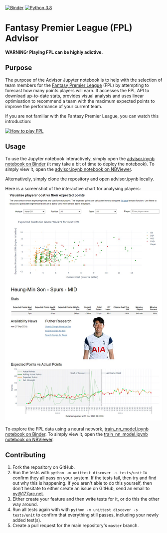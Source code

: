 [![Binder](https://mybinder.org/badge_logo.svg)](https://mybinder.org/v2/gh/177arc/fpl-advisor/master?filepath=advisor.ipynb)
[![Python 3.8](https://img.shields.io/badge/python-3.8-blue.svg)](https://www.python.org/downloads/release/python-380/)

# Fantasy Premier League (FPL) Advisor

**WARNING: Playing FPL can be highly adictive.**

## Purpose
The purpose of the Advisor Jupyter notebook is to help with the selection of team members for the [Fantasy Premier League](https://fantasy.premierleague.com/) (FPL) by attempting to forecast how many points players will earn. It accesses the FPL API to download up-to-date stats, provides visual analysis and uses linear optimisation to recommend a team with the maximum expected points to improve the performance of your current team.

If you are not familiar with the Fantasy Premier League, you can watch this introduction:

<a href="http://www.youtube.com/watch?v=SV_F-cL8fC0" target="_blank"><img src="http://img.youtube.com/vi/SV_F-cL8fC0/0.jpg" 
alt="How to play FPL" width="600" height="400"/></a>

## Usage

To use the Jupyter notebook interactively, simply open the [advisor.ipynb notebook on Binder](https://mybinder.org/v2/gh/177arc/fpl-advisor/master?filepath=advisor.ipynb) (it may take a bit of time to deploy the notebook). To simply view it, open the [advisor.ipynb notebook on NBViewer](https://nbviewer.jupyter.org/github/177arc/fpl-advisor/blob/master/advisor.ipynb).

Alternatively, simply clone the repository and open advisor.ipynb locally.

Here is a screenshot of the interactive chart for analysing players:
![FPL Advisor Visualisation](fpl_advisor.jpg)

To explore the FPL data using a neural network, [train_nn_model.ipynb notebook on Binder](https://mybinder.org/v2/gh/177arc/fpl-advisor/master?filepath=train_nn_model.ipynb). To simply view it, open the [train_nn_model.ipynb notebook on NBViewer](https://nbviewer.jupyter.org/github/177arc/fpl-advisor/blob/master/train_nn_model.ipynb).

## Contributing

1. Fork the repository on GitHub.
2. Run the tests with `python -m unittest discover -s tests/unit` to confirm they all pass on your system.
   If the tests fail, then try and find out why this is happening. If you aren't
   able to do this yourself, then don't hesitate to either create an issue on
   GitHub,  send an email to [py@177arc.net](mailto:py@177arc.net>).
3. Either create your feature and then write tests for it, or do this the other
   way around.
4. Run all tests again with with `python -m unittest discover -s tests/unit` to confirm that everything
   still passes, including your newly added test(s).
5. Create a pull request for the main repository's ``master`` branch.
